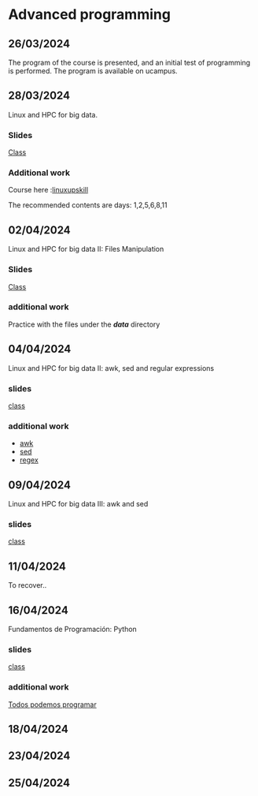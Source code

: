 # Advanced programming

## 26/03/2024

The program of the course is presented, and an initial test of programming is performed.
The program is available on ucampus.

## 28/03/2024

Linux and HPC for big data.

### Slides

[Class](https://github.com/adigenova/DCBI1302/blob/main/class/AP_W1C2.pdf)

### Additional work
Course here :[linuxupskill](https://linuxupskillchallenge.org/)

The recommended contents are days: 1,2,5,6,8,11

## 02/04/2024

Linux and HPC for big data II:  Files Manipulation

### Slides

[Class](https://github.com/adigenova/DCBI1302/blob/main/class/AP_W2C1.pdf)

### additional work
Practice with the files under the ***data*** directory

## 04/04/2024

Linux and HPC for big data II:  awk, sed and regular expressions

### slides

[class](https://github.com/adigenova/DCBI1302/blob/main/class/AP_W2C2.pdf)

### additional work

- [awk](https://learnbyexample.github.io/learn_gnuawk/)
- [sed](https://learnbyexample.github.io/learn_gnused/cover.html)
- [regex](https://regexr.com/)


## 09/04/2024

Linux and HPC for big data III:  awk and sed

### slides

[class](https://github.com/adigenova/DCBI1302/blob/main/class/AP_W3C1.pdf)



## 11/04/2024
To recover..


## 16/04/2024

Fundamentos de Programación: Python

### slides

[class](https://github.com/adigenova/DCBI1302/blob/main/class/AP_W3C2.pdf)


### additional work

[Todos podemos programar](https://github.com/adigenova/tpp)

## 18/04/2024

## 23/04/2024

## 25/04/2024

